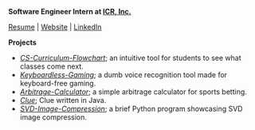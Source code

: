 **Software Engineer Intern at [ICR, Inc.](https://www.icr-team.com/)**

[Resume](https://keenanschott.com/portfolio/resume.pdf) | [Website](https://keenanschott.com) | [LinkedIn](https://www.linkedin.com/in/keenanschott)

**Projects**
- *[CS-Curriculum-Flowchart](https://github.com/keenanschott/CS-Curriculum-Flowchart)*; an intuitive tool for students to see what classes come next.
- *[Keyboardless-Gaming](https://github.com/keenanschott/Keyboardless-Gaming)*; a dumb voice recognition tool made for keyboard-free gaming.
- *[Arbitrage-Calculator](https://github.com/keenanschott/Arbitrage-Calculator)*; a simple arbitrage calculator for sports betting.
- *[Clue](https://github.com/keenanschott/Clue)*; Clue written in Java.
- *[SVD-Image-Compression](https://github.com/keenanschott/SVD-Image-Compression)*; a brief Python program showcasing SVD image compression.
